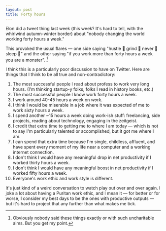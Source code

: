 ```yaml
---
layout: post
title: Forty hours
---
```

Elon did a tweet thing last week (this week? It's hard to tell, with the whirlwind autumn-winter border) about "nobody changing the world working forty hours a week."  

This provoked the usual flares — one side saying "hustle 💪 grind 😤 never 💪 sleep 😤" and the other saying "if you work more than forty hours a week you are a monster". [^1]

I think this is a particularly poor discussion to have on Twitter.  Here are things that I think to be all true and non-contradictory:

1. The most successful people I read about profess to work very long hours.  (I'm thinking startup-y folks, folks I read in history books, etc.)
2. The most successful people I know work forty hours a week.
3. I work around 40-45 hours a week on _work_.
4. I think I would be miserable in a job where it was expected of me to work sixty hours a week.
5. I spend another ~15 hours a week doing work-ish stuff: freelancing, side projects, reading about technology, engaging in the zeitgeist.
6. I credit that extra time to getting me to where I am today — which is not to say I'm particularly talented or accomplished, but it got me where I am.
7. I can spend that extra time because I'm single, childless, affluent, and have spent every moment of my life near a computer and a working internet connection.
8. I don't think I would have any meaningful drop in net productivity if I worked thirty hours a week.
9. I don't think I would have any meaningful boost in net productivity if I worked fifty hours a week.
10. Everyone's work ethic and work style is different.

It's just kind of a weird conversation to watch play out over and over again.  I joke a lot about having a Puritan work ethic, and I mean it — for better or for worse, I consider my best days to be the ones with productive outputs — but it's hard to project that any further than what makes me tick.

[^1]: Obviously nobody said these things exactly or with such uncharitable aims.  But you get my point.

